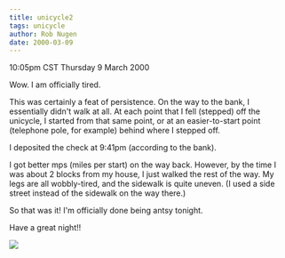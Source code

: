 ```yaml
---
title: unicycle2
tags: unicycle
author: Rob Nugen
date: 2000-03-09
---
```


<title></title>
<p class=date>10:05pm CST Thursday 9 March 2000</p>

<p>Wow.  I am officially tired.

<p>This was certainly a feat of persistence.  On the way to the bank,
I essentially didn't walk at all.  At each point that I fell (stepped)
off the unicycle, I started from that same point, or at an
easier-to-start point (telephone pole, for example) behind where I
stepped off.

<p>I deposited the check at 9:41pm (according to the bank).

<p>I got better mps (miles per start) on the way back.  However, by
the time I was about 2 blocks from my house, I just walked the rest of
the way.  My legs are all wobbly-tired, and the sidewalk is quite
uneven.  (I used a side street instead of the sidewalk on the way
there.)

<p>So that was it!  I'm officially done being antsy tonight.  

<p>Have a great night!!

<p><img src='/images/rob/wL-ROB.gif'>


